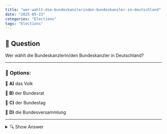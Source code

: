 ```yaml
---
title: "wer-wahlt-die-bundeskanzlerinden-bundeskanzler-in-deutschland"
date: "2025-05-23"
categories: "Elections"
tags: "Elections"
---
```


## 📌 **Question**

Wer wählt die Bundeskanzlerin/den Bundeskanzler in Deutschland?



---

### 📝 **Options:**

🔘 **A)** das Volk

🔘 **B)** der Bundesrat

🔘 **C)** der Bundestag

🔘 **D)** die Bundesversammlung

---

<details>
  <summary>🔍 Show Answer</summary>

  <p>
💡  <b>Correct Answer:</b>  c
  </p>
  <p>
    📖<b>Explanation:</b>
    In Deutschland wird die Bundeskanzlerin oder der Bundeskanzler nicht direkt vom Volk gewählt. Stattdessen erfolgt die Wahl durch den Bundestag. Der Bundestag ist das Parlament, das von den Bürgerinnen und Bürgern bei den Bundestagswahlen bestimmt wird. Der Bundesrat und die Bundesversammlung spielen keine direkte Rolle bei der Wahl der Bundeskanzlerin oder des Bundeskanzlers. Die Bundestagsabgeordneten stimmen über den oder die Kandidatin ab, die zuvor meist von einer Partei oder Koalition vorgeschlagen wurde. Dies geschieht in der Regel nach den allgemeinen Bundestagswahlen.
  </p>
</details>
